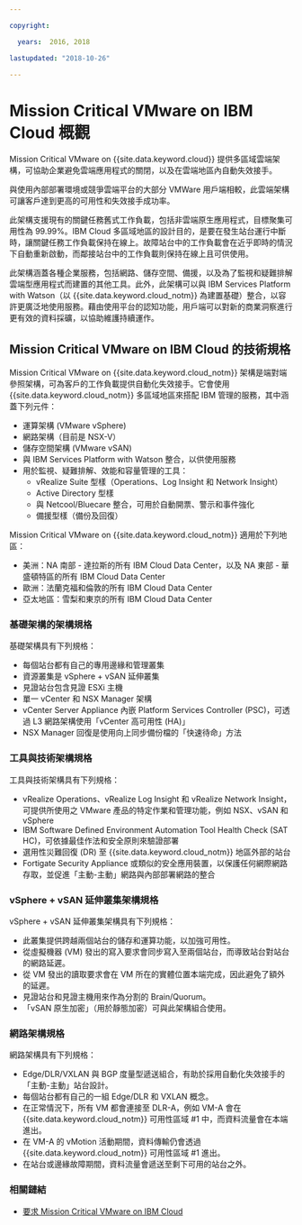 ```yaml
---

copyright:

  years:  2016, 2018

lastupdated: "2018-10-26"

---
```


# Mission Critical VMware on IBM Cloud 概觀

Mission Critical VMware on {{site.data.keyword.cloud}} 提供多區域雲端架構，可協助企業避免雲端應用程式的關閉，以及在雲端地區內自動失效接手。

與使用內部部署環境或競爭雲端平台的大部分 VMWare 用戶端相較，此雲端架構可讓客戶達到更高的可用性和失效接手成功率。

此架構支援現有的關鍵任務舊式工作負載，包括非雲端原生應用程式，目標聚集可用性為 99.99%。IBM Cloud 多區域地區的設計目的，是要在發生站台運行中斷時，讓關鍵任務工作負載保持在線上。故障站台中的工作負載會在近乎即時的情況下自動重新啟動，而鄰接站台中的工作負載則保持在線上且可供使用。

此架構涵蓋各種企業服務，包括網路、儲存空間、備援，以及為了監視和疑難排解雲端型應用程式而建置的其他工具。此外，此架構可以與 IBM Services Platform with Watson（以 {{site.data.keyword.cloud_notm}} 為建置基礎）整合，以容許更廣泛地使用服務。藉由使用平台的認知功能，用戶端可以對新的商業洞察進行更有效的資料採礦，以協助維護持續運作。

## Mission Critical VMware on IBM Cloud 的技術規格

Mission Critical VMware on {{site.data.keyword.cloud_notm}} 架構是端對端參照架構，可為客戶的工作負載提供自動化失效接手。它會使用 {{site.data.keyword.cloud_notm}} 多區域地區來搭配 IBM 管理的服務，其中涵蓋下列元件：

* 運算架構 (VMware vSphere)
* 網路架構（目前是 NSX-V）
* 儲存空間架構 (VMware vSAN)
* 與 IBM Services Platform with Watson 整合，以供使用服務
* 用於監視、疑難排解、效能和容量管理的工具：
  * vRealize Suite 型樣（Operations、Log Insight 和 Network Insight）
  * Active Directory 型樣
  * 與 Netcool/Bluecare 整合，可用於自動開票、警示和事件強化
  * 備援型樣（備份及回復）

Mission Critical VMware on {{site.data.keyword.cloud_notm}} 適用於下列地區：
* 美洲：NA 南部 - 達拉斯的所有 IBM Cloud Data Center，以及 NA 東部 - 華盛頓特區的所有 IBM Cloud Data Center
* 歐洲：法蘭克福和倫敦的所有 IBM Cloud Data Center
* 亞太地區：雪梨和東京的所有 IBM Cloud Data Center

### 基礎架構的架構規格

基礎架構具有下列規格：
* 每個站台都有自己的專用邊緣和管理叢集
* 資源叢集是 vSphere + vSAN 延伸叢集
* 見證站台包含見證 ESXi 主機
* 單一 vCenter 和 NSX Manager 架構
* vCenter Server Appliance 內嵌 Platform Services Controller (PSC)，可透過 L3 網路架構使用「vCenter 高可用性 (HA)」
* NSX Manager 回復是使用向上同步備份檔的「快速待命」方法

### 工具與技術架構規格

工具與技術架構具有下列規格：
* vRealize Operations、vRealize Log Insight 和 vRealize Network Insight，可提供所使用之 VMware 產品的特定作業和管理功能，例如 NSX、vSAN 和 vSphere
* IBM Software Defined Environment Automation Tool Health Check (SAT HC)，可依據最佳作法和安全原則來驗證部署
* 選用性災難回復 (DR) 至 {{site.data.keyword.cloud_notm}} 地區外部的站台
* Fortigate Security Appliance 或類似的安全應用裝置，以保護任何網際網路存取，並促進「主動-主動」網路與內部部署網路的整合

### vSphere + vSAN 延伸叢集架構規格

vSphere + vSAN 延伸叢集架構具有下列規格：
* 此叢集提供跨越兩個站台的儲存和運算功能，以加強可用性。
* 從虛擬機器 (VM) 發出的寫入要求會同步寫入至兩個站台，而導致站台對站台的網路延遲。
* 從 VM 發出的讀取要求會在 VM 所在的實體位置本端完成，因此避免了額外的延遲。
* 見證站台和見證主機用來作為分割的 Brain/Quorum。
* 「vSAN 原生加密」（用於靜態加密）可與此架構組合使用。

### 網路架構規格

網路架構具有下列規格：
* Edge/DLR/VXLAN 與 BGP 度量型遞送組合，有助於採用自動化失效接手的「主動-主動」站台設計。
* 每個站台都有自己的一組 Edge/DLR 和 VXLAN 概念。
* 在正常情況下，所有 VM 都會連接至 DLR-A，例如 VM-A 會在 {{site.data.keyword.cloud_notm}} 可用性區域 #1 中，而資料流量會在本端進出。
* 在 VM-A 的 vMotion 活動期間，資料傳輸仍會透過 {{site.data.keyword.cloud_notm}} 可用性區域 #1 進出。
* 在站台或邊緣故障期間，資料流量會遞送至剩下可用的站台之外。

### 相關鏈結

* [要求 Mission Critical VMware on IBM Cloud](managing_mcv.html)
